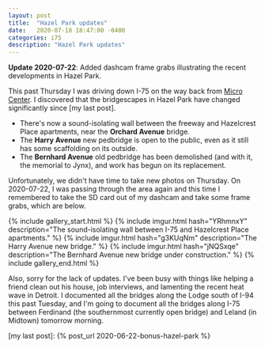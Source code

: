 ```yaml
---
layout: post
title:  "Hazel Park updates"
date:   2020-07-18 18:47:00 -0400
categories: i75
description: "Hazel Park updates"
---
```


**Update 2020-07-22**: Added dashcam frame grabs illustrating the recent
developments in Hazel Park.

This past Thursday I was driving down I-75 on the way back from [Micro Center].
I discovered that the bridgescapes in Hazel Park have changed significantly since 
[my last post]. 

 * There's now a sound-isolating wall between the freeway and Hazelcrest Place 
   apartments, near the **Orchard Avenue** bridge.
 * The **Harry Avenue** new pedbridge is open to the public, even as it still 
   has some scaffolding on its outside.
 * The **Bernhard Avenue** old pedbridge has been demolished (and with it, the 
   memorial to Jynx), and work has begun on its replacement.

Unfortunately, we didn't have time to take new photos on Thursday. On 2020-07-22, 
I was passing through the area again and this time I remembered to take the SD 
card out of my dashcam and take some frame grabs, which are below.

{% include gallery_start.html %}
{% include imgur.html 
  hash="YRhmnxY" 
  description="The sound-isolating wall between I-75 and Hazelcrest Place apartments." %}
{% include imgur.html 
  hash="g3KUqNm" 
  description="The Harry Avenue new bridge." %}
{% include imgur.html 
  hash="jNQSxqe" 
  description="The Bernhard Avenue new bridge under construction." %}
{% include gallery_end.html %}

Also, sorry for the lack of updates. I've been busy with things like helping a 
friend clean out his house, job interviews, and lamenting the recent heat wave 
in Detroit. I documented all the bridges along the Lodge south of I-94 this past 
Tuesday, and I'm going to document all the bridges along I-75 between Ferdinand
(the southernmost currently open bridge) and Leland (in Midtown) tomorrow morning.

[Micro Center]: https://www.microcenter.com/site/stores/madison-heights.aspx
[my last post]: {% post_url 2020-06-22-bonus-hazel-park %}
